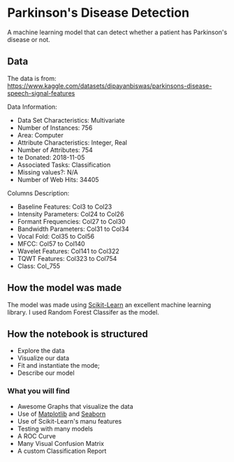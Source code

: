 # Parkinson's Disease Detection

A machine learning model that can detect whether a patient has Parkinson's disease or not.

## Data

The data is from: https://www.kaggle.com/datasets/dipayanbiswas/parkinsons-disease-speech-signal-features

Data Information:

* Data Set Characteristics: Multivariate
* Number of Instances: 756
* Area: Computer
* Attribute Characteristics: Integer, Real
* Number of Attributes: 754
* te Donated: 2018-11-05
* Associated Tasks: Classification
* Missing values?: N/A
* Number of Web Hits: 34405

Columns Description:

* Baseline Features: Col3 to Col23
* Intensity Parameters: Col24 to Col26
* Formant Frequencies: Col27 to Col30
* Bandwidth Parameters: Col31 to Col34
* Vocal Fold: Col35 to Col56
* MFCC: Col57 to Col140
* Wavelet Features: Col141 to Col322
* TQWT Features: Col323 to Col754
* Class: Col_755

## How the model was made

The model was made using [Scikit-Learn](https://scikit-learn.org/) an excellent machine learning library. I used Random Forest Classifer as the model.

## How the notebook is structured

* Explore the data
* Visualize our data
* Fit and instantiate the mode;
* Describe our model

### What you will find

* Awesome Graphs that visualize the data
* Use of [Matplotlib](https://matplotlib.org/) and [Seaborn](https://seaborn.pydata.org/)
* Use of Scikit-Learn's manu features
* Testing with many models
* A ROC Curve
* Many Visual Confusion Matrix
* A custom Classification Report
